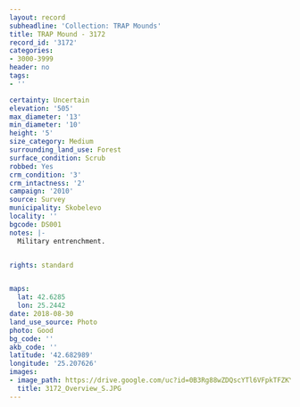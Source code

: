 ```yaml
---
layout: record
subheadline: 'Collection: TRAP Mounds'
title: TRAP Mound - 3172
record_id: '3172'
categories:
- 3000-3999
header: no
tags:
- ''

certainty: Uncertain
elevation: '505'
max_diameter: '13'
min_diameter: '10'
height: '5'
size_category: Medium
surrounding_land_use: Forest
surface_condition: Scrub
robbed: Yes
crm_condition: '3'
crm_intactness: '2'
campaign: '2010'
source: Survey
municipality: Skobelevo
locality: ''
bgcode: DS001
notes: |-
  Military entrenchment.


rights: standard


maps:
  lat: 42.6285
  lon: 25.2442
date: 2018-08-30
land_use_source: Photo
photo: Good
bg_code: ''
akb_code: ''
latitude: '42.682989'
longitude: '25.207626'
images:
- image_path: https://drive.google.com/uc?id=0B3Rg88wZDQscYTl6VFpkTFZKYXM
  title: 3172_Overview_S.JPG
---
```

